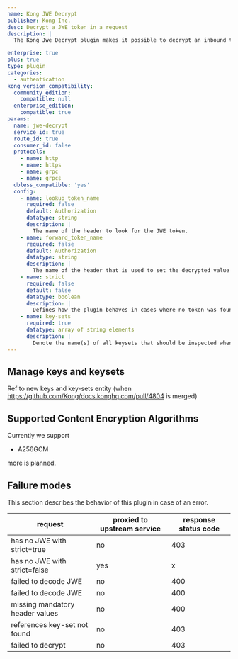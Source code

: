 ```yaml
---
name: Kong JWE Decrypt
publisher: Kong Inc.
desc: Decrypt a JWE token in a request
description: |
  The Kong Jwe Decrypt plugin makes it possible to decrypt an inbound token(JWE) in a request.

enterprise: true
plus: true
type: plugin
categories:
  - authentication
kong_version_compatibility:
  community_edition:
    compatible: null
  enterprise_edition:
    compatible: true
params:
  name: jwe-decrypt
  service_id: true
  route_id: true
  consumer_id: false
  protocols:
    - name: http
    - name: https
    - name: grpc
    - name: grpcs
  dbless_compatible: 'yes'
  config:
    - name: lookup_token_name
      required: false
      default: Authorization
      datatype: string
      description: |
        The name of the header to look for the JWE token.
    - name: forward_token_name
      required: false
      default: Authorization
      datatype: string
      description: |
        The name of the header that is used to set the decrypted value to.
    - name: strict
      required: false
      default: false
      datatype: boolean
      description: |
        Defines how the plugin behaves in cases where no token was found in the request. When using `strict` mode the request requires a token to be present and subsequently raise an error if none could be found.
    - name: key-sets
      required: true
      datatype: array of string elements
      description: |
        Denote the name(s) of all keysets that should be inspected when trying to find a suitable key to decrypt the JWE token.
---
```



## Manage keys and keysets

Ref to new keys and key-sets entity (when https://github.com/Kong/docs.konghq.com/pull/4804 is merged)


## Supported Content Encryption Algorithms

Currently we support

* A256GCM

more is planned.


## Failure modes

This section describes the behavior of this plugin in case of an error.

request                        | proxied to upstream service | response status code
--------                       |--------------------------|---------------------
has no JWE with strict=true    | no                       | 403
has no JWE with strict=false   | yes                      | x
failed to decode JWE           | no                       | 400
failed to decode JWE           | no                       | 400
missing mandatory header values| no                       | 400
references key-set not found   | no                       | 403
failed to decrypt              | no                       | 403
